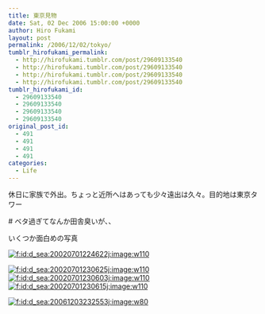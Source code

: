 ```yaml
---
title: 東京見物
date: Sat, 02 Dec 2006 15:00:00 +0000
author: Hiro Fukami
layout: post
permalink: /2006/12/02/tokyo/
tumblr_hirofukami_permalink:
  - http://hirofukami.tumblr.com/post/29609133540
  - http://hirofukami.tumblr.com/post/29609133540
  - http://hirofukami.tumblr.com/post/29609133540
  - http://hirofukami.tumblr.com/post/29609133540
tumblr_hirofukami_id:
  - 29609133540
  - 29609133540
  - 29609133540
  - 29609133540
original_post_id:
  - 491
  - 491
  - 491
  - 491
categories:
  - Life
---
```

<div class="section">
  <p>
    休日に家族で外出。ちょっと近所へはあっても少々遠出は久々。目的地は東京タワー
  </p>
  
  <p>
    # ベタ過ぎてなんか田舎臭いが、、
  </p>
  
  <p>
    いくつか面白めの写真
  </p>
  
  <p>
    <a href="http://f.hatena.ne.jp/d_sea/20020701224622" class="hatena-fotolife" target="_blank"><img src="http://cdn-ak.f.st-hatena.com/images/fotolife/d/d_sea/20020701/20020701224622.jpg?w=110" alt="f:id:d_sea:20020701224622j:image:w110" title="f:id:d_sea:20020701224622j:image:w110" class="hatena-fotolife" data-recalc-dims="1" /></a>
  </p>
  
  <p>
    <a href="http://f.hatena.ne.jp/d_sea/20020701230625" class="hatena-fotolife" target="_blank"><img src="http://cdn-ak.f.st-hatena.com/images/fotolife/d/d_sea/20020701/20020701230625.jpg?w=110" alt="f:id:d_sea:20020701230625j:image:w110" title="f:id:d_sea:20020701230625j:image:w110" class="hatena-fotolife" data-recalc-dims="1" /></a><a href="http://f.hatena.ne.jp/d_sea/20020701230603" class="hatena-fotolife" target="_blank"><img src="http://cdn-ak.f.st-hatena.com/images/fotolife/d/d_sea/20020701/20020701230603.jpg?w=110" alt="f:id:d_sea:20020701230603j:image:w110" title="f:id:d_sea:20020701230603j:image:w110" class="hatena-fotolife" data-recalc-dims="1" /></a><a href="http://f.hatena.ne.jp/d_sea/20020701230615" class="hatena-fotolife" target="_blank"><img src="http://cdn-ak.f.st-hatena.com/images/fotolife/d/d_sea/20020701/20020701230615.jpg?w=110" alt="f:id:d_sea:20020701230615j:image:w110" title="f:id:d_sea:20020701230615j:image:w110" class="hatena-fotolife" data-recalc-dims="1" /></a>
  </p>
  
  <p>
    <a href="http://f.hatena.ne.jp/d_sea/20061203232553" class="hatena-fotolife" target="_blank"><img src="http://cdn-ak.f.st-hatena.com/images/fotolife/d/d_sea/20061203/20061203232553.jpg?w=80" alt="f:id:d_sea:20061203232553j:image:w80" title="f:id:d_sea:20061203232553j:image:w80" class="hatena-fotolife" data-recalc-dims="1" /></a>
  </p>
</div>